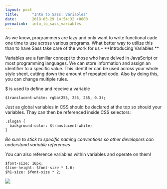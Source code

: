 ```yaml
---
layout: post
title:      "Into to Sass: Variables"
date:       2018-03-29 14:54:32 +0000
permalink:  into_to_sass_variables
---
```



As we know, programmers are lazy and only want to write functional cade one time to use across various programs. What better way to utilize this than to have Sass take care of the work for us - **Introducing Variables **


Variables are a familiar concept to those who have delved in JavaScript or most programming languages. We can store information and assign an identifier to a specific value. This identifier can be used across your whole style sheet, cutting down the amount of repeated code. Also by doing this, you can change multiple rules. 


$ is used to define and receive a variable

```
$translucent-white: rgba(255, 255, 255, 0.3);
```


Just as global variables in CSS should be declared at the top so should your variables.
Thay can then be referenced inside CSS selectors:

```
.slogan {
  background-color: $translucent-white;
}
```

*Be sure to stick to specific naming conventions so other developers can understand variable references*


You can also reference variables within variables and operate on them!


```
$font-size: 16px;
$line-height: $font-size * 1.6;
$h1-size: $font-size * 2;
```

![](https://media1.tenor.com/images/062ae5d02dcb35364b15b35f72fd96eb/tenor.gif?itemid=5247626)
